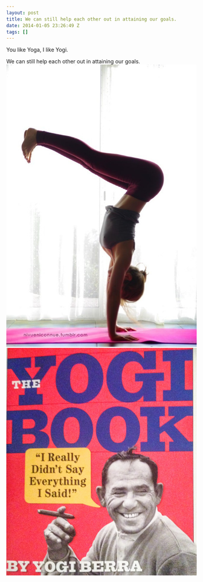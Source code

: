 ```yaml
---
layout: post
title: We can still help each other out in attaining our goals.
date: 2014-01-05 23:26:49 Z
tags: []
---
```

You like Yoga, I like Yogi.

We can still help each other out in attaining our goals.
![](/media/2014/01/72373061019_0.jpg)
![](/media/2014/01/72373061019_1.jpg)

